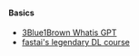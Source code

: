 #### Basics

- [3Blue1Brown Whatis GPT](https://www.youtube.com/watch?v=wjZofJX0v4M)
- [fastai's legendary DL course](https://course.fast.ai/)
